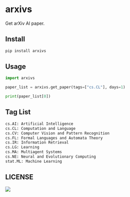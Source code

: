 # arxivs

Get arXiv AI paper.

## Install

```bash
pip install arxivs
```

## Usage

```python
import arxivs

paper_list = arxivs.get_paper(tags=["cs.CL"], days=1)

print(paper_list[0])
```

## Tag List

```bash
cs.AI: Artificial Intelligence
cs.CL: Computation and Language
cs.CV: Computer Vision and Pattern Recognition
cs.FL: Formal Languages and Automata Theory
cs.IR: Information Retrieval
cs.LG: Learning
cs.MA: Multiagent Systems
cs.NE: Neural and Evolutionary Computing
stat.ML: Machine Learning
```

## LICENSE

[![](https://award.dovolopor.com?lt=License&rt=MIT&rbc=green)](./LICENSE)
